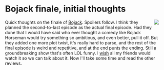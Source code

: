 # Bojack finale, initial thoughts
<img src="http://scripting.com/2015/08/30/bojack.png" border="0" align="right">Quick thoughts on the finale of <a href="https://www.metacritic.com/tv/bojack-horseman/season-6">Bojack</a>. Spoilers follow. I think they planned the second-to-last episode as the actual final episode. Had they done that I would have said who ever thought a comedy like Bojack Horseman would try something so ambitious, and even better, pull it off. But they added one more plot twist, it's really hard to parse, and the rest of the final episode is weird and repetitive, and at the end punts the ending. Still a groundbreaking show that's often LOL funny. I <a href="http://scripting.com/2015/08/30/whyYouMustWatchBojackHorseman.html">wish</a> all my friends would watch it so we can talk about it. Now I'll take some time and read the other reviews.

